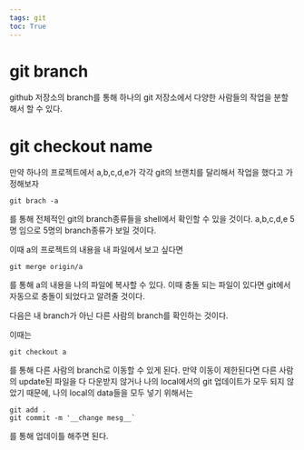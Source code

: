 ```yaml
---
tags: git
toc: True
---
```

# git branch

github 저장소의 branch를 통해 하나의 git 저장소에서 다양한 사람들의 작업을 분할해서 할 수 있다.


# git checkout __name__

만약 하나의 프로젝트에서 a,b,c,d,e가 각각 git의 브랜치를 달리해서 작업을 했다고 가정해보자

```
git brach -a
```
를 통해 전체적인 git의 branch종류들을 shell에서 확인할 수 있을 것이다.
a,b,c,d,e 5명 임으로 5명의 branch종류가 보일 것이다.

이때 a의 프로젝트의 내용을 내 파일에서 보고 싶다면
```
git merge origin/a 

```
를 통해 a의 내용을 나의 파일에 복사할 수 있다. 이때 충돌 되는 파일이 있다면 git에서 자동으로 충돌이 되었다고 알려줄 것이다.

다음은 내 branch가 아닌 다른 사람의 branch를 확인하는 것이다.

이때는 

```
git checkout a
```
를 통해 다른 사람의 branch로 이동할 수 있게 된다.
만약 이동이 제한된다면 다른 사람의 update된 파일을 다 다운받지 않거나 나의 local에서의 git 업데이트가 모두 되지 않았기 때문에, 
나의 local의 data들을 모두 넣기 위해서는 
```
git add .
git commit -m '__change mesg__`
```
를 통해 업데이틀 해주면 된다.

